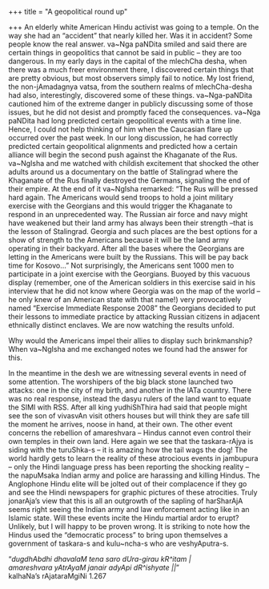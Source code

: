 +++
title = "A geopolitical round up"

+++
An elderly white American Hindu activist was going to a temple. On the
way she had an “accident” that nearly killed her. Was it in accident?
Some people know the real answer. va\~Nga paNDita smiled and said there
are certain things in geopolitics that cannot be said in public – they
are too dangerous. In my early days in the capital of the mlechCha
desha, when there was a much freer environment there, I discovered
certain things that are pretty obvious, but most observers simply fail
to notice. My lost friend, the non-jAmadagnya vatsa, from the southern
realms of mlechCha-desha had also, interestingly, discovered some of
these things. va\~Nga-paNDita cautioned him of the extreme danger in
publicly discussing some of those issues, but he did not desist and
promptly faced the consequences. va\~Nga paNDita had long predicted
certain geopolitical events with a time line. Hence, I could not help
thinking of him when the Caucasian flare up occurred over the past week.
In our long discussion, he had correctly predicted certain geopolitical
alignments and predicted how a certain alliance will begin the second
push against the Khaganate of the Rus. va\~NgIsha and me watched with
childish excitement that shocked the other adults around us a
documentary on the battle of Stalingrad where the Khaganate of the Rus
finally destroyed the Germans, signaling the end of their empire. At the
end of it va\~NgIsha remarked: “The Rus will be pressed hard again. The
Americans would send troops to hold a joint military exercise with the
Georgians and this would trigger the Khaganate to respond in an
unprecedented way. The Russian air force and navy might have weakened
but their land army has always been their strength –that is the lesson
of Stalingrad. Georgia and such places are the best options for a show
of strength to the Americans because it will be the land army operating
in their backyard. After all the bases where the Georgians are letting
in the Americans were built by the Russians. This will be pay back time
for Kosovo…” Not surprisingly, the Americans sent 1000 men to
participate in a joint exercise with the Georgians. Buoyed by this
vacuous display (remember, one of the American soldiers in this exercise
said in his interview that he did not know where Georgia was on the map
of the world – he only knew of an American state with that name\!) very
provocatively named “Exercise Immediate Response 2008” the Georgians
decided to put their lessons to immediate practice by attacking Russian
citizens in adjacent ethnically distinct enclaves. We are now watching
the results unfold.

Why would the Americans impel their allies to display such brinkmanship?
When va\~NgIsha and me exchanged notes we found had the answer for this.

In the meantime in the desh we are witnessing several events in need of
some attention. The worshipers of the big black stone launched two
attacks: one in the city of my birth, and another in the lATa country.
There was no real response, instead the dasyu rulers of the land want to
equate the SIMI with RSS. After all king yudhiShThira had said that
people might see the son of vivasvAn visit others houses but will think
they are safe till the moment he arrives, noose in hand, at their own.
The other event concerns the rebellion of amareshvara – Hindus cannot
even control their own temples in their own land. Here again we see that
the taskara-rAjya is siding with the turuShka-s – it is amazing how the
tail wags the dog\! The world hardly gets to learn the reality of these
atrocious events in jambupura – only the Hindi language press has been
reporting the shocking reality – the napuMsaka Indian army and police
are harassing and killing Hindus. The Anglophone Hindu elite will be
jolted out of their complacence if they go and see the Hindi newspapers
for graphic pictures of these atrocities. Truly jonarAja’s view that
this is all an outgrowth of the sapling of harSharAjA seems right seeing
the Indian army and law enforcement acting like in an Islamic state.
Will these events incite the Hindu martial ardor to erupt? Unlikely, but
I will happy to be proven wrong. It is striking to note how the Hindus
used the “democratic process” to bring upon themselves a government of
taskara-s and kulu\~ncha-s who are veshyAputra-s.

“*dugdhAbdhi dhavalaM tena saro dUra-girau kR^itam |  
amareshvara yAtrAyaM janair adyApi dR^ishyate ||*”  
kalhaNa’s rAjataraMgiNi 1.267
